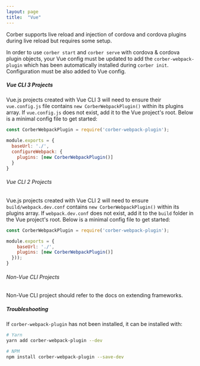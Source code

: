 ```yaml
---
layout: page
title:  "Vue"
---
```


Corber supports live reload and injection of cordova and cordova plugins during live reload but requires some setup.

In order to use `corber start` and `corber serve` with cordova & cordova plugin objects, your Vue config must be updated to add the `corber-webpack-plugin` which has been automatically installed during `corber init`. Configuration must be also added to Vue config.

##### Vue CLI 3 Projects

Vue.js projects created with Vue CLI 3 will need to ensure their `vue.config.js` file contains `new CorberWebpackPlugin()` within its plugins array. If `vue.config.js` does not exist, add it to the Vue project's root. Below is a minimal config file to get started:

```javascript
const CorberWebpackPlugin = require('corber-webpack-plugin');

module.exports = {
  baseUrl: './',
  configureWebpack: {
    plugins: [new CorberWebpackPlugin()]
  }
}
```
###### Vue CLI 2 Projects

Vue.js projects created with Vue CLI 2 will need to ensure `build/webpack.dev.conf` contains `new CorberWebpackPlugin()` within its plugins array. If `webpack.dev.conf` does not exist, add it to the `build` folder in the Vue project's root. Below is a minimal config file to get started:

```javascript
const CorberWebpackPlugin = require('corber-webpack-plugin');

module.exports = {
    baseUrl: './',
    plugins: [new CorberWebpackPlugin()]
  }));
}
```

###### Non-Vue CLI Projects

Non-Vue CLI project should refer to the docs on extending frameworks.

##### Troubleshooting

If `corber-webpack-plugin` has not been installed, it can be installed with:

```bash
# Yarn
yarn add corber-webpack-plugin --dev

# NPM
npm install corber-webpack-plugin --save-dev
```


